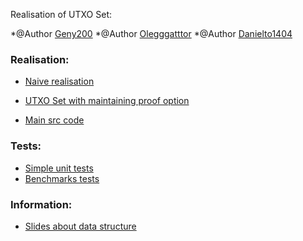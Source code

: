 Realisation of UTXO Set:

*@Author [Geny200](https://github.com/geny200)
*@Author [Olegggatttor](https://github.com/olegggatttor)
*@Author [Danielto1404](https://github.com/Danielto1404)

### Realisation:
+ [Naive realisation](https://github.com/geny200/UTXOSet/blob/master/src/UTXOSet/UTXOSetImpl.java)
+ [UTXO Set with maintaining proof option](https://github.com/geny200/UTXOSet/blob/master/src/UTXOSet/UTXOSetProofImpl.java)

+ [Main src code](src/UTXOSet)

### Tests:
+ [Simple unit tests](test/base)
+ [Benchmarks tests](test/Benchmarks)

### Information:
+ [Slides about data structure](Utreexo.pptx)
